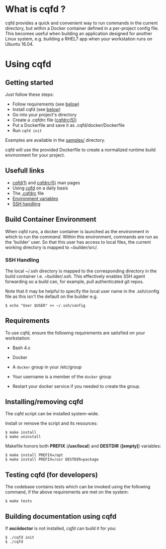 # What is cqfd ? #

cqfd provides a quick and convenient way to run commands in the current
directory, but within a Docker container defined in a per-project config
file. This becomes useful when building an application designed for
another Linux system, e.g. building a RHEL7 app when your workstation
runs on Ubuntu 16.04.

# Using cqfd #

## Getting started ##

Just follow these steps:

* Follow requirements (see [below](#requirements))
* Install cqfd (see [below](#installingremoving-cqfd))
* Go into your project's directory
* Create a .cqfdrc file ([cqfdrc(5)](cqfdrc.5.adoc#examples))
* Put a Dockerfile and save it as .cqfd/docker/Dockerfile
* Run ``cqfd init``

Examples are available in the [samples/](samples) directory.

cqfd will use the provided Dockerfile to create a normalized runtime
build environment for your project.

## Usefull links

* [cqfd(1)](cqfd.1.adoc) and [cqfdrc(5)](cqfdrc.5.adoc) man pages
* Using [cqfd](cqfd.1.adoc#examples) on a daily basis
* The [.cqfdrc](cqfdrc.5.adoc#examples) file
* [Environment variables](cqfd.1.adoc#environment)
* [SSH handling](#sshhandling)

## Build Container Environment

When cqfd runs, a docker container is launched as the environment in
which to run the *command*.  Within this environment, commands are
run as the 'builder' user.  So that this user has access to local
files, the current working directory is mapped to ~builder/src/.

### SSH Handling ###

The local ~/.ssh directory is mapped to the corresponding directory in
the build container i.e. ~builder/.ssh.  This effectively enables SSH agent
forwarding so a build can, for example, pull authenticated git repos.

Note that it may be helpful to specify the local user name in the
.ssh/config file as this isn't the default on the builder e.g.

	$ echo "User $USER" >> ~/.ssh/config

## Requirements ##

To use cqfd, ensure the following requirements are satisfied on your
workstation:

-  Bash 4.x

-  Docker

-  A ``docker`` group in your /etc/group

-  Your username is a member of the ``docker`` group

-  Restart your docker service if you needed to create the group.

## Installing/removing cqfd ##

The cqfd script can be installed system-wide.

Install or remove the script and its resources:

    $ make install
    $ make uninstall

Makefile honors both **PREFIX** (__/usr/local__) and **DESTDIR** (__[empty]__)
variables:

    $ make install PREFIX=/opt
    $ make install PREFIX=/usr DESTDIR=package

## Testing cqfd (for developers) ##

The codebase contains tests which can be invoked using the following
command, if the above requirements are met on the system:

    $ make tests

## Building documentation using cqfd ##

If __asciidoctor__ is not installed, *cqfd* can build it for you:

    $ ./cqfd init
    $ ./cqfd
